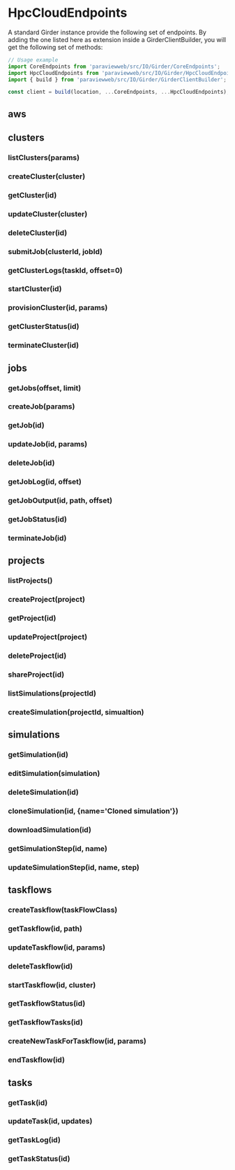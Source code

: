 # HpcCloudEndpoints

A standard Girder instance provide the following set of endpoints.
By adding the one listed here as extension inside a GirderClientBuilder,
you will get the following set of methods:

```js
// Usage example
import CoreEndpoints from 'paraviewweb/src/IO/Girder/CoreEndpoints';
import HpcCloudEndpoints from 'paraviewweb/src/IO/Girder/HpcCloudEndpoints';
import { build } from 'paraviewweb/src/IO/Girder/GirderClientBuilder';

const client = build(location, ...CoreEndpoints, ...HpcCloudEndpoints);
```

## aws

## clusters
### listClusters(params)
### createCluster(cluster)
### getCluster(id)
### updateCluster(cluster)
### deleteCluster(id)
### submitJob(clusterId, jobId)
### getClusterLogs(taskId, offset=0)
### startCluster(id)
### provisionCluster(id, params)
### getClusterStatus(id)
### terminateCluster(id)

## jobs
### getJobs(offset, limit)
### createJob(params)
### getJob(id)
### updateJob(id, params)
### deleteJob(id)
### getJobLog(id, offset)
### getJobOutput(id, path, offset)
### getJobStatus(id)
### terminateJob(id)

## projects
### listProjects()
### createProject(project)
### getProject(id)
### updateProject(project)
### deleteProject(id)
### shareProject(id)
### listSimulations(projectId)
### createSimulation(projectId, simualtion)

## simulations
### getSimulation(id)
### editSimulation(simulation)
### deleteSimulation(id)
### cloneSimulation(id, {name='Cloned simulation'})
### downloadSimulation(id)
### getSimulationStep(id, name)
### updateSimulationStep(id, name, step)

## taskflows
### createTaskflow(taskFlowClass)
### getTaskflow(id, path)
### updateTaskflow(id, params)
### deleteTaskflow(id)
### startTaskflow(id, cluster)
### getTaskflowStatus(id)
### getTaskflowTasks(id)
### createNewTaskForTaskflow(id, params)
### endTaskflow(id)

## tasks
### getTask(id)
### updateTask(id, updates)
### getTaskLog(id)
### getTaskStatus(id)

